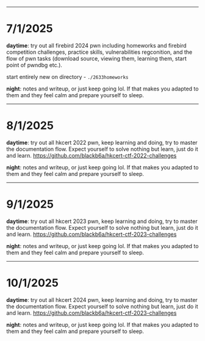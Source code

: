 
---

# 7/1/2025
**daytime**: try out all firebird 2024 pwn including homeworks and firebird competition challenges, practice skills, vulnerabilities regconition, and the flow of pwn tasks (download source, viewing them, learning them, start point of pwndbg etc.).

start entirely new on directory - `./2633homeworks`  

**night**: notes and writeup, or just keep going lol. If that makes you adapted to them and they feel calm and prepare yourself to sleep.       

---

# 8/1/2025
**daytime**: try out all hkcert 2022 pwn, keep learning and doing, try to master the documentation flow. Expect yourself to solve nothing but learn, just do it and learn.
https://github.com/blackb6a/hkcert-ctf-2022-challenges  

**night**: notes and writeup, or just keep going lol. If that makes you adapted to them and they feel calm and prepare yourself to sleep.

---

# 9/1/2025
**daytime**: try out all hkcert 2023 pwn, keep learning and doing, try to master the documentation flow. Expect yourself to solve nothing but learn, just do it and learn.
https://github.com/blackb6a/hkcert-ctf-2023-challenges   

**night**: notes and writeup, or just keep going lol. If that makes you adapted to them and they feel calm and prepare yourself to sleep.

---

# 10/1/2025
**daytime**: try out all hkcert 2024 pwn, keep learning and doing, try to master the documentation flow. Expect yourself to solve nothing but learn, just do it and learn.
https://github.com/blackb6a/hkcert-ctf-2023-challenges   

**night**: notes and writeup, or just keep going lol. If that makes you adapted to them and they feel calm and prepare yourself to sleep.
    